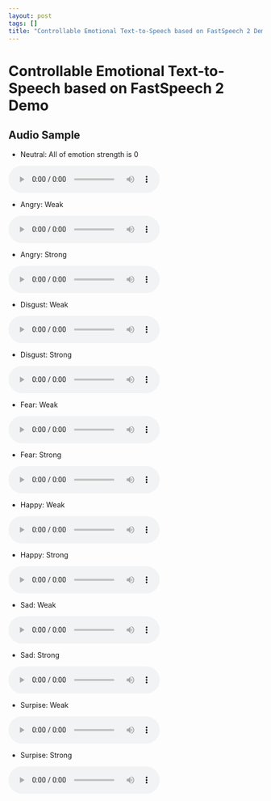 ```yaml
---
layout: post
tags: []
title: "Controllable Emotional Text-to-Speech based on FastSpeech 2 Demo"
---
```


# Controllable Emotional Text-to-Speech based on FastSpeech 2 Demo

## Audio Sample

- Neutral: All of emotion strength is 0

<audio controls>
    <source src='/assets/wav/step_100000_acriil_sad_00001772_mel_ang_0.mp3'>
</audio>

- Angry: Weak

<audio controls>
    <source src='/assets/wav/step_100000_acriil_sad_00001772_mel_ang_weak.mp3'>
</audio>

- Angry: Strong

<audio controls>
    <source src='/assets/wav/step_100000_acriil_sad_00001772_mel_ang_strong.mp3'>
</audio>

- Disgust: Weak

<audio controls>
    <source src='/assets/wav/step_100000_acriil_sad_00001772_mel_dis_weak.mp3'>
</audio>

- Disgust: Strong

<audio controls>
    <source src='/assets/wav/step_100000_acriil_sad_00001772_mel_dis_strong.mp3'>
</audio>

- Fear: Weak

<audio controls>
    <source src='/assets/wav/step_100000_acriil_sad_00001772_mel_fea_weak.mp3'>
</audio>

- Fear: Strong

<audio controls>
    <source src='/assets/wav/step_100000_acriil_sad_00001772_mel_fea_strong.mp3'>
</audio>

- Happy: Weak

<audio controls>
    <source src='/assets/wav/step_100000_acriil_sad_00001772_mel_hap_weak.mp3'>
</audio>

- Happy: Strong

<audio controls>
    <source src='/assets/wav/step_100000_acriil_sad_00001772_mel_hap_strong.mp3'>
</audio>

- Sad: Weak

<audio controls>
    <source src='/assets/wav/step_100000_acriil_sad_00001772_mel_sad_weak.mp3'>
</audio>

- Sad: Strong

<audio controls>
    <source src='/assets/wav/step_100000_acriil_sad_00001772_mel_sad_strong.mp3'>
</audio>

- Surpise: Weak

<audio controls>
    <source src='/assets/wav/step_100000_acriil_sad_00001772_mel_sur_weak.mp3'>
</audio>

- Surpise: Strong

<audio controls>
    <source src='/assets/wav/step_100000_acriil_sad_00001772_mel_sur_strong.mp3'>
</audio>
